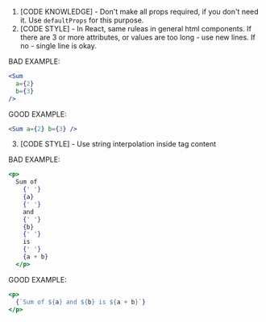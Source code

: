 1. [CODE KNOWLEDGE] - Don't make all props required, if you don't need it. Use `defaultProps` for this purpose.
2. [CODE STYLE] - In React, same ruleas in general html components. If there are 3 or more attributes, or values are too long - use new lines.
If no - single line is okay.

BAD EXAMPLE:
```jsx
<Sum
  a={2}
  b={3}
/>
```

GOOD EXAMPLE:
```jsx
<Sum a={2} b={3} />
```

3. [CODE STYLE] - Use string interpolation inside tag content

BAD EXAMPLE:
```jsx
<p>
  Sum of
    {' '}
    {a}
    {' '}
    and
    {' '}
    {b}
    {' '}
    is
    {' '}
    {a + b}
  </p>
```
  
GOOD EXAMPLE:
```jsx
<p>
  {`Sum of ${a} and ${b} is ${a + b}`}
</p>
 ```
